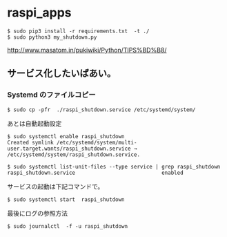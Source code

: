 # raspi_apps




```
$ sudo pip3 install -r requirements.txt  -t ./
$ sudo python3 my_shutdown.py
```



http://www.masatom.in/pukiwiki/Python/TIPS%BD%B8/



## サービス化したいばあい。

### Systemd のファイルコピー

```
$ sudo cp -pfr  ./raspi_shutdown.service /etc/systemd/system/
```

あとは自動起動設定

```
$ sudo systemctl enable raspi_shutdown
Created symlink /etc/systemd/system/multi-user.target.wants/raspi_shutdown.service → /etc/systemd/system/raspi_shutdown.service.

$ sudo systemctl list-unit-files --type service | grep raspi_shutdown
raspi_shutdown.service                            enabled
```

サービスの起動は下記コマンドで。

```
$ sudo systemctl start  raspi_shutdown

```

最後にログの参照方法


```
$ sudo journalctl  -f -u raspi_shutdown
```